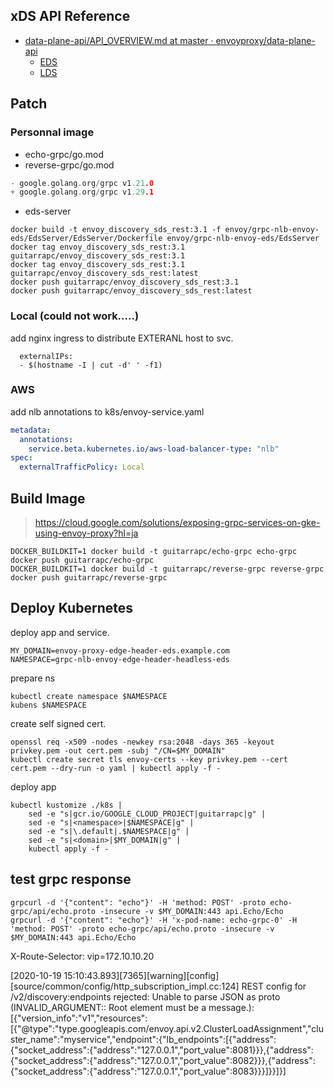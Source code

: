 ## xDS API Reference

* [data-plane-api/API_OVERVIEW.md at master · envoyproxy/data-plane-api](https://github.com/envoyproxy/data-plane-api/blob/master/API_OVERVIEW.md)
  * [EDS](https://github.com/envoyproxy/data-plane-api/blob/master/envoy/api/v2/eds.proto)
  * [LDS](https://github.com/envoyproxy/data-plane-api/blob/master/envoy/api/v2/lds.proto)

## Patch

### Personnal image

* echo-grpc/go.mod
* reverse-grpc/go.mod

```go
- google.golang.org/grpc v1.21.0
+ google.golang.org/grpc v1.29.1
```

* eds-server

```shell
docker build -t envoy_discovery_sds_rest:3.1 -f envoy/grpc-nlb-envoy-eds/EdsServer/EdsServer/Dockerfile envoy/grpc-nlb-envoy-eds/EdsServer
docker tag envoy_discovery_sds_rest:3.1 guitarrapc/envoy_discovery_sds_rest:3.1
docker tag envoy_discovery_sds_rest:3.1 guitarrapc/envoy_discovery_sds_rest:latest
docker push guitarrapc/envoy_discovery_sds_rest:3.1
docker push guitarrapc/envoy_discovery_sds_rest:latest
```

### Local (could not work.....)

add nginx ingress to distribute EXTERANL host to svc.

```shell
  externalIPs:
  - $(hostname -I | cut -d' ' -f1)
```

### AWS

add nlb annotations to k8s/envoy-service.yaml

```yaml
metadata:
  annotations:
    service.beta.kubernetes.io/aws-load-balancer-type: "nlb"
spec:
  externalTrafficPolicy: Local
```

## Build Image

> https://cloud.google.com/solutions/exposing-grpc-services-on-gke-using-envoy-proxy?hl=ja

```shell
DOCKER_BUILDKIT=1 docker build -t guitarrapc/echo-grpc echo-grpc
docker push guitarrapc/echo-grpc
DOCKER_BUILDKIT=1 docker build -t guitarrapc/reverse-grpc reverse-grpc
docker push guitarrapc/reverse-grpc
```

## Deploy Kubernetes

deploy app and service.

```shell
MY_DOMAIN=envoy-proxy-edge-header-eds.example.com
NAMESPACE=grpc-nlb-envoy-edge-header-headless-eds
```

prepare ns

```shell
kubectl create namespace $NAMESPACE
kubens $NAMESPACE
```

create self signed cert.

```shell
openssl req -x509 -nodes -newkey rsa:2048 -days 365 -keyout privkey.pem -out cert.pem -subj "/CN=$MY_DOMAIN"
kubectl create secret tls envoy-certs --key privkey.pem --cert cert.pem --dry-run -o yaml | kubectl apply -f -
```

deploy app
```shell
kubectl kustomize ./k8s |
    sed -e "s|gcr.io/GOOGLE_CLOUD_PROJECT|guitarrapc|g" | 
    sed -e "s|<namespace>|$NAMESPACE|g" | 
    sed -e "s|\.default|.$NAMESPACE|g" |
    sed -e "s|<domain>|$MY_DOMAIN|g" | 
    kubectl apply -f -
```

## test grpc response

```shell
grpcurl -d '{"content": "echo"}' -H 'method: POST' -proto echo-grpc/api/echo.proto -insecure -v $MY_DOMAIN:443 api.Echo/Echo
grpcurl -d '{"content": "echo"}' -H 'x-pod-name: echo-grpc-0' -H 'method: POST' -proto echo-grpc/api/echo.proto -insecure -v $MY_DOMAIN:443 api.Echo/Echo
```

X-Route-Selector: vip=172.10.10.20







[2020-10-19 15:10:43.893][7365][warning][config] [source/common/config/http_subscription_impl.cc:124] REST config for /v2/discovery:endpoints rejected: Unable to parse JSON as proto (INVALID_ARGUMENT:: Root element must be a message.): [{"version_info":"v1","resources":[{"@type":"type.googleapis.com/envoy.api.v2.ClusterLoadAssignment","cluster_name":"myservice","endpoint":{"lb_endpoints":[{"address":{"socket_address":{"address":"127.0.0.1","port_value":8081}}},{"address":{"socket_address":{"address":"127.0.0.1","port_value":8082}}},{"address":{"socket_address":{"address":"127.0.0.1","port_value":8083}}}]}}]}]